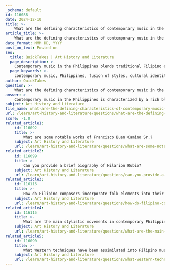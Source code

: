 ```yaml
---
_schema: default
id: 116088
date: 2024-12-10
title: >-
    What are the defining characteristics of contemporary music in the Philippines?
article_title: >-
    What are the defining characteristics of contemporary music in the Philippines?
date_format: MMM DD, YYYY
post_on_text: Posted on
seo:
  title: QuickTakes | Art History and Literature
  page_description: >-
    Contemporary music in the Philippines blends traditional Filipino elements with Western influences, characterized by a fusion of styles, innovative compositions, and a strong cultural identity within community traditions.
  page_keywords: >-
    contemporary music, Philippines, fusion of styles, cultural identity, innovative compositions, community traditions, Filipino composers, Ramon Santos, Francisco Feliciano, music education, global influences
author: QuickTakes
question: >-
    What are the defining characteristics of contemporary music in the Philippines?
answer: >-
    Contemporary music in the Philippines is characterized by a rich blend of traditional Filipino elements and Western musical influences. Here are some defining characteristics:\n\n1. **Fusion of Styles**: Contemporary Philippine music often incorporates elements from Western art music, including classical formats like symphonies, while also embracing popular music trends. This fusion allows for a diverse range of genres and styles, reflecting both local and global influences.\n\n2. **Cultural Identity**: The music serves as a medium for expressing Filipino cultural identity. Composers frequently draw from indigenous rhythms and traditional forms, integrating them with modern techniques to create a unique sound that resonates with the Filipino experience.\n\n3. **Innovative Compositions**: Filipino composers are known for their creativity and innovation. They experiment with harmonies and structures, often blending impressionistic and expressionistic styles. This experimentation has led to the emergence of new genres and forms within the contemporary music scene.\n\n4. **Community and Oral Traditions**: Despite the influence of Western music, the strong oral traditions and community bonds in the Philippines play a crucial role in shaping contemporary music. This connection to community and tradition fosters a sense of unity among diverse musical genres.\n\n5. **Recognition of Composers**: The contemporary music scene has seen the rise of notable composers such as Ramon Santos and Francisco Feliciano, who have gained international recognition for their work. Their compositions often reflect a blend of indigenous and Western musical elements, showcasing the dynamic nature of Philippine music.\n\n6. **Educational Initiatives**: There is a strong emphasis on music education, with organizations like the National Federation of Music promoting music among the youth. This focus on education helps nurture the next generation of Filipino musicians and composers.\n\nOverall, contemporary music in the Philippines is a vibrant tapestry that reflects the country's rich cultural heritage while embracing modern influences, making it a significant part of the global music landscape.
subject: Art History and Literature
file_name: what-are-the-defining-characteristics-of-contemporary-music-in-the-philippines.md
url: /learn/art-history-and-literature/questions/what-are-the-defining-characteristics-of-contemporary-music-in-the-philippines
score: -1.0
related_article1:
    id: 116092
    title: >-
        What are some notable works of Francisco Buen Camino Sr.?
    subject: Art History and Literature
    url: /learn/art-history-and-literature/questions/what-are-some-notable-works-of-francisco-buen-camino-sr
related_article2:
    id: 116099
    title: >-
        Can you provide a brief biography of Hilarion Rubio?
    subject: Art History and Literature
    url: /learn/art-history-and-literature/questions/can-you-provide-a-brief-biography-of-hilarion-rubio
related_article3:
    id: 116116
    title: >-
        How do Filipino composers incorporate folk elements into their music?
    subject: Art History and Literature
    url: /learn/art-history-and-literature/questions/how-do-filipino-composers-incorporate-folk-elements-into-their-music
related_article4:
    id: 116115
    title: >-
        What are the main stylistic movements in contemporary Philippine music?
    subject: Art History and Literature
    url: /learn/art-history-and-literature/questions/what-are-the-main-stylistic-movements-in-contemporary-philippine-music
related_article5:
    id: 116090
    title: >-
        What Western techniques have been assimilated into Filipino music?
    subject: Art History and Literature
    url: /learn/art-history-and-literature/questions/what-western-techniques-have-been-assimilated-into-filipino-music
---
```


&nbsp;